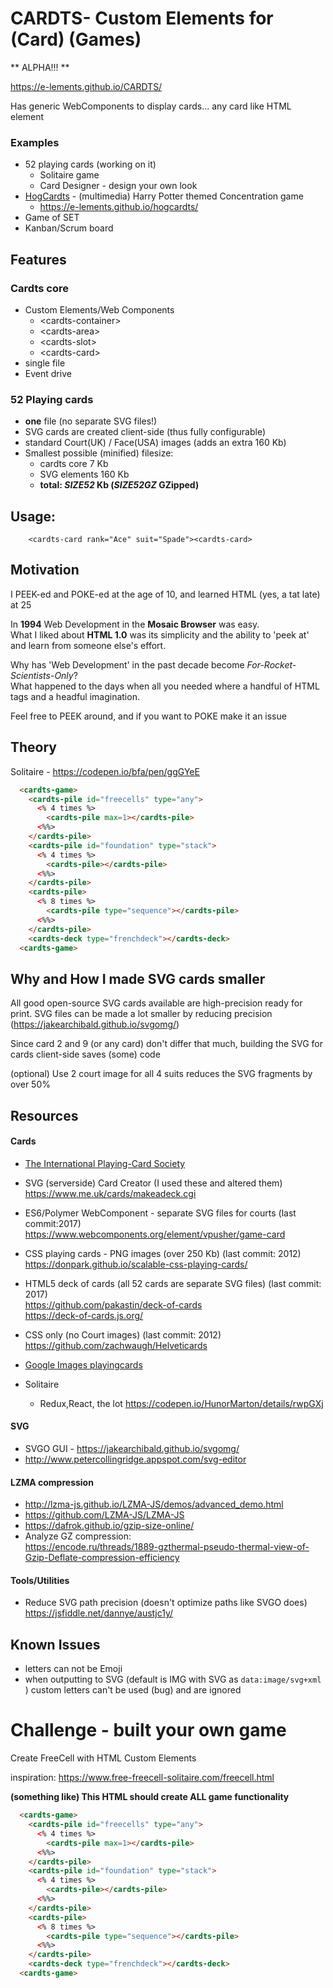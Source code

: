 # CARDTS- Custom Elements for (Card) (Games)

** ALPHA!!! **

https://e-lements.github.io/CARDTS/

Has generic WebComponents to display cards... any card like HTML element

### Examples

* 52 playing cards (working on it)
    * Solitaire game 
    * Card Designer - design your own look
* [HogCardts](https://e-lements.github.io/hogcardts/) - (multimedia) Harry Potter themed Concentration game
    * https://e-lements.github.io/hogcardts/
* Game of SET
* Kanban/Scrum board

## Features

### Cardts core

* Custom Elements/Web Components
    * \<cardts-container>
    * \<cardts-area>
    * \<cardts-slot>
    * \<cardts-card>
* single file
* Event drive

### 52 Playing cards

* **one** file (no separate SVG files!)
* SVG cards are created client-side (thus fully configurable)
* standard Court(UK) / Face(USA) images (adds an extra 160 Kb)
* Smallest possible (minified) filesize:
  * cardts core 7 Kb
  * SVG elements 160 Kb
  * **total: ___SIZE52___ Kb (___SIZE52GZ___ GZipped)**

## Usage:
```
    <cardts-card rank="Ace" suit="Spade"><cardts-card>
```

## Motivation

I PEEK-ed and POKE-ed at the age of 10, and learned HTML (yes, a tat late) at 25  

In **1994** Web Development in the **Mosaic Browser** was easy.  
What I liked about **HTML 1.0** was its simplicity and the ability to 'peek at' and learn from someone else's effort.

Why has 'Web Development' in the past decade become *For-Rocket-Scientists-Only*?  
What happened to the days when all you needed where a handful of HTML tags and a headful imagination.

Feel free to PEEK around, and if you want to POKE make it an issue

## Theory

Solitaire - https://codepen.io/bfa/pen/ggGYeE

```html
  <cardts-game>
    <cardts-pile id="freecells" type="any">
      <% 4 times %>
        <cardts-pile max=1></cardts-pile>
      <%%>
    </cardts-pile>
    <cardts-pile id="foundation" type="stack">
      <% 4 times %>
        <cardts-pile></cardts-pile>
      <%%>
    </cardts-pile>
    <cardts-pile>
      <% 8 times %>
        <cardts-pile type="sequence"></cardts-pile>
      <%%>
    </cardts-pile>
    <cardts-deck type="frenchdeck"></cardts-deck>
  <cardts-game>
```


## Why and How I made SVG cards smaller

All good open-source SVG cards available are high-precision ready for print. SVG files can be made a lot smaller by reducing precision (https://jakearchibald.github.io/svgomg/)

Since card 2 and 9 (or any card) don't differ that much, building the SVG for cards client-side saves (some) code

(optional)
Use 2 court image for all 4 suits reduces the SVG fragments by over 50%

## Resources

#### Cards

* [The International Playing-Card Society](https://www.i-p-c-s.org/)

* SVG (serverside) Card Creator (I used these and altered them)  
https://www.me.uk/cards/makeadeck.cgi
* ES6/Polymer WebComponent - separate SVG files for courts (last commit:2017)  
https://www.webcomponents.org/element/vpusher/game-card
* CSS playing cards - PNG images (over 250 Kb) (last commit: 2012)  
https://donpark.github.io/scalable-css-playing-cards/
* HTML5 deck of cards (all 52 cards are separate SVG files) (last commit: 2017)  
https://github.com/pakastin/deck-of-cards  
https://deck-of-cards.js.org/
* CSS only (no Court images) (last commit: 2012)  
https://github.com/zachwaugh/Helveticards
* [Google Images playingcards](https://www.google.com/search?q=old+52+cards&tbm=isch&tbs=rimg:CQvmkLdr_14McIjgYvxv84K-eaVXk-0nLcJFF3OanFgQriEXAiZjXEp9zM2hJ2fYh1rUdAmXW8kROLnUlky-kQYhn7SoSCRi_1G_1zgr55pEZomC09EhU8oKhIJVeT7SctwkUURF50UBpuCFl0qEgnc5qcWBCuIRRGBNOuJrmaMECoSCcCJmNcSn3MzESHqEP4mrUbzKhIJaEnZ9iHWtR0R9s1Zi32qMiwqEgkCZdbyRE4udRFP-xbZjpVQIioSCSWTL6RBiGftEX2c9kdcxbzu&tbo=u&sa=X&ved=2ahUKEwjCgrW0x6nhAhXCDOwKHbHpDiIQ9C96BAgBEBs&biw=1920&bih=947&dpr=1#imgrc=GL8b_OCvnml8hM:)

* Solitaire
    * Redux,React, the lot https://codepen.io/HunorMarton/details/rwpGXj

#### SVG
* SVGO GUI - https://jakearchibald.github.io/svgomg/
* http://www.petercollingridge.appspot.com/svg-editor

#### LZMA compression
* http://lzma-js.github.io/LZMA-JS/demos/advanced_demo.html
* https://github.com/LZMA-JS/LZMA-JS
* https://dafrok.github.io/gzip-size-online/
* Analyze GZ compression:  
https://encode.ru/threads/1889-gzthermal-pseudo-thermal-view-of-Gzip-Deflate-compression-efficiency

#### Tools/Utilities
* Reduce SVG path precision (doesn't optimize paths like SVGO does)  
https://jsfiddle.net/dannye/austjc1y/

## Known Issues

* letters can not be Emoji 
* when outputting to SVG (default is IMG with SVG as ``data:image/svg+xml`` ) custom letters can't be used (bug) and are ignored


# Challenge - built your own game

Create FreeCell with HTML Custom Elements

inspiration: https://www.free-freecell-solitaire.com/freecell.html

**(something like) This HTML should create ALL game functionality**

```html
  <cardts-game>
    <cardts-pile id="freecells" type="any">
      <% 4 times %>
        <cardts-pile max=1></cardts-pile>
      <%%>
    </cardts-pile>
    <cardts-pile id="foundation" type="stack">
      <% 4 times %>
        <cardts-pile></cardts-pile>
      <%%>
    </cardts-pile>
    <cardts-pile>
      <% 8 times %>
        <cardts-pile type="sequence"></cardts-pile>
      <%%>
    </cardts-pile>
    <cardts-deck type="frenchdeck"></cardts-deck>
  <cardts-game>
```
